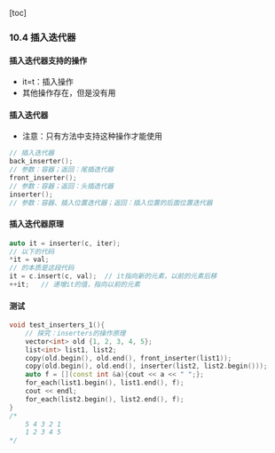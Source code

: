 [toc]

### 10.4 插入迭代器

#### 插入迭代器支持的操作

* it=t：插入操作
* 其他操作存在，但是没有用

#### 插入迭代器

* 注意：只有方法中支持这种操作才能使用

```C++
// 插入迭代器
back_inserter();
// 参数：容器；返回：尾插迭代器
front_inserter();
// 参数：容器；返回：头插迭代器
inserter();
// 参数：容器、插入位置迭代器；返回：插入位置的后面位置迭代器
```

#### 插入迭代器原理

```C++
auto it = inserter(c, iter);
// 以下的代码
*it = val;
// 的本质是这段代码
it = c.insert(c, val);	// it指向新的元素，以前的元素后移
++it;	// 递增it的值，指向以前的元素
```

#### 测试

```C++
void test_inserters_1(){
    // 探究：inserters的操作原理
    vector<int> old {1, 2, 3, 4, 5};
    list<int> list1, list2;
    copy(old.begin(), old.end(), front_inserter(list1));
    copy(old.begin(), old.end(), inserter(list2, list2.begin()));
    auto f = [](const int &a){cout << a << " ";};
    for_each(list1.begin(), list1.end(), f);
    cout << endl;
    for_each(list2.begin(), list2.end(), f);
}
/*
	5 4 3 2 1 
	1 2 3 4 5
*/
```


